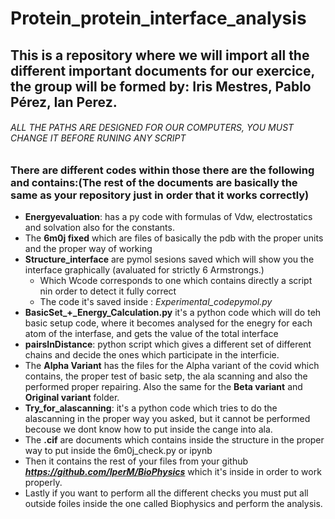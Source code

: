 # Protein_protein_interface_analysis
## This is a repository where we will import all the different important documents for our exercice, the group will be formed by:  Iris Mestres, Pablo Pérez, Ian Perez.

###### ALL THE PATHS ARE DESIGNED FOR OUR COMPUTERS, YOU MUST CHANGE IT BEFORE RUNING ANY SCRIPT

### There are different codes within those there are the following and contains:(The rest of the documents are basically the same as your repository just in order that it works correctly)
- **Energyevaluation**: has a py code with formulas of Vdw, electrostatics and solvation also for the constants.
- The **6m0j fixed** which are files of  basically the pdb with the proper units and the proper way of working
- **Structure_interface**   are  pymol sesions saved which will show you the interface graphically (avaluated for strictly 6 Armstrongs.)
    - Which Wcode corresponds to one which contains directly a script nin order to detect it fully correct
    - The code it's saved inside : *Experimental_codepymol.py*
- **BasicSet_+_Energy_Calculation.py** it's a python code which will do teh basic setup code, where it becomes  analysed for the enegry for each atom of the interfase, and gets the value of the total interface
- **pairsInDistance**: python script which gives a different set of different chains and decide the  ones which participate in the interficie.
- The **Alpha Variant** has the files for the Alpha variant of the covid which contains, the proper test of basic setp, the ala scanning and also  the performed proper repairing. Also the same for the **Beta variant** and **Original variant** folder.
- **Try_for_alascanning**: it's a python code which tries to do the alascanning in the proper way you asked, but it cannot be performed becouse we dont know how to put inside the cange into ala.
- The **.cif** are documents which contains inside the structure in the proper way to put inside the 6m0j_check.py or ipynb
- Then it contains the rest of your files from your github ***https://github.com/IperM/BioPhysics*** which it's inside in order to work properly.
- Lastly if you want to perform all the different checks you must put all outside foiles inside the one called Biophysics and perform the analysis.

